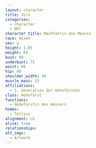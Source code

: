 ```yaml
---
layout: character
title: Zora
categories:
  - character
  - NPC
character_title: Nachfahrin des Meeres
race: Nixen
sex: w
height: 1.85
weight: 60
bust: 90
underbust: 75
waist: 66
hip: 90
shoulder_width: 40
muscle_mass: 25
affiliations:
  - 1. Generation der Hohefürsten
class: Hohefürst
functions:
  - Hohefürstin des Wassers
homes:
  - Tellius
alignment: LG
alive: true
relationships:
alt_imgs:
  - Artwork
---
```

